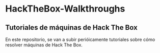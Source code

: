 # HackTheBox-Walkthroughs
Tutoriales de máquinas de Hack The Box
-------------------------------------
En este repositorio, se van a subir perióicamente tutoriales sobre cómo resolver máquinas de Hack The Box.
